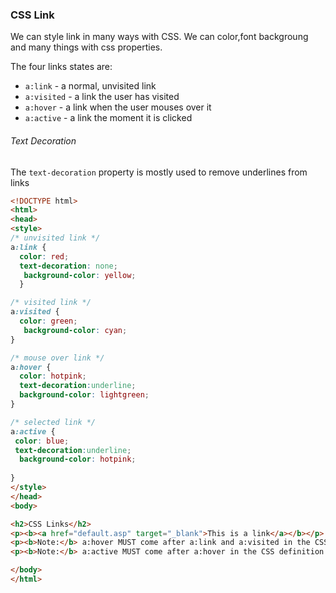 ### CSS Link 

We can style link in many ways with CSS. We can color,font backgroung and many things with css properties.

The four links states are:

- `a:link` - a normal, unvisited link
- `a:visited` - a link the user has visited
- `a:hover` - a link when the user mouses over it
- `a:active` - a link the moment it is clicked

###### Text Decoration

The `text-decoration` property is mostly used to remove underlines from links



```html
<!DOCTYPE html>
<html>
<head>
<style>
/* unvisited link */
a:link {
  color: red;
  text-decoration: none;
   background-color: yellow;
  }

/* visited link */
a:visited {
  color: green;
   background-color: cyan;
}

/* mouse over link */
a:hover {
  color: hotpink;
  text-decoration:underline;
  background-color: lightgreen;
}

/* selected link */
a:active {
 color: blue;
 text-decoration:underline;
  background-color: hotpink;
    
}
</style>
</head>
<body>

<h2>CSS Links</h2>
<p><b><a href="default.asp" target="_blank">This is a link</a></b></p>
<p><b>Note:</b> a:hover MUST come after a:link and a:visited in the CSS definition in order to be effective.</p>
<p><b>Note:</b> a:active MUST come after a:hover in the CSS definition in order to be effective.</p>

</body>
</html>
```

